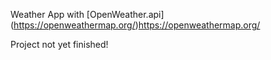 
Weather App with [OpenWeather.api] (https://openweathermap.org/)https://openweathermap.org/


Project not yet finished!

